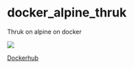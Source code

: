 # docker_alpine_thruk
Thruk on alpine on docker

![](https://images.microbadger.com/badges/version/point/alpine_thruk.svg)

[Dockerhub](https://hub.docker.com/r/point/alpine_thruk/)
